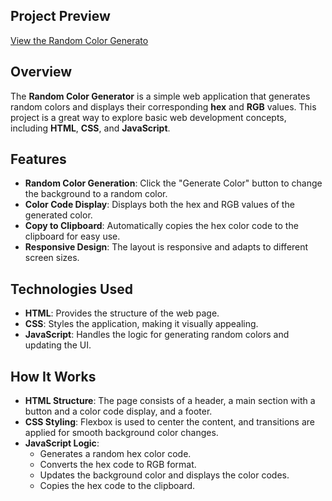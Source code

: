 ## Project Preview

[View the Random Color Generato](https://colorgeneratorgame.netlify.app/)

## **Overview**

The **Random Color Generator** is a simple web application that generates random colors and displays their corresponding **hex** and **RGB** values. This project is a great way to explore basic web development concepts, including **HTML**, **CSS**, and **JavaScript**.

## **Features**

- **Random Color Generation**: Click the "Generate Color" button to change the background to a random color.
- **Color Code Display**: Displays both the hex and RGB values of the generated color.
- **Copy to Clipboard**: Automatically copies the hex color code to the clipboard for easy use.
- **Responsive Design**: The layout is responsive and adapts to different screen sizes.

## **Technologies Used**

- **HTML**: Provides the structure of the web page.
- **CSS**: Styles the application, making it visually appealing.
- **JavaScript**: Handles the logic for generating random colors and updating the UI.

## **How It Works**

- **HTML Structure**: The page consists of a header, a main section with a button and a color code display, and a footer.
- **CSS Styling**: Flexbox is used to center the content, and transitions are applied for smooth background color changes.
- **JavaScript Logic**:
  - Generates a random hex color code.
  - Converts the hex code to RGB format.
  - Updates the background color and displays the color codes.
  - Copies the hex code to the clipboard.
